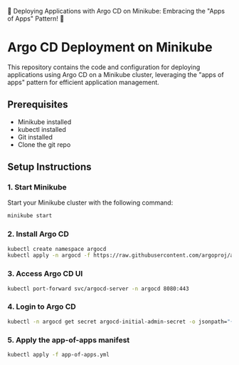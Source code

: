 🚀 Deploying Applications with Argo CD on Minikube: Embracing the "Apps of Apps" Pattern! 🚀

# Argo CD Deployment on Minikube

This repository contains the code and configuration for deploying applications using Argo CD on a Minikube cluster, leveraging the "apps of apps" pattern for efficient application management.

## Prerequisites

- Minikube installed
- kubectl installed
- Git installed
- Clone the git repo

## Setup Instructions

### 1. Start Minikube

Start your Minikube cluster with the following command:

```sh
minikube start
```

### 2. Install Argo CD
```sh
kubectl create namespace argocd
kubectl apply -n argocd -f https://raw.githubusercontent.com/argoproj/argo-cd/stable/manifests/install.yaml
```

### 3. Access Argo CD UI
```sh
kubectl port-forward svc/argocd-server -n argocd 8080:443
```

### 4.  Login to Argo CD
```sh
kubectl -n argocd get secret argocd-initial-admin-secret -o jsonpath="{.data.password}" | base64 --decode
```

### 5. Apply the app-of-apps manifest
```sh
kubectl apply -f app-of-apps.yml
```

